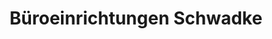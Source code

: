 ---
title: "Büroeinrichtungen Schwadke"
url: /rosenheim/bueroeinrichtungen-schwadke/
shop: Möbel
---